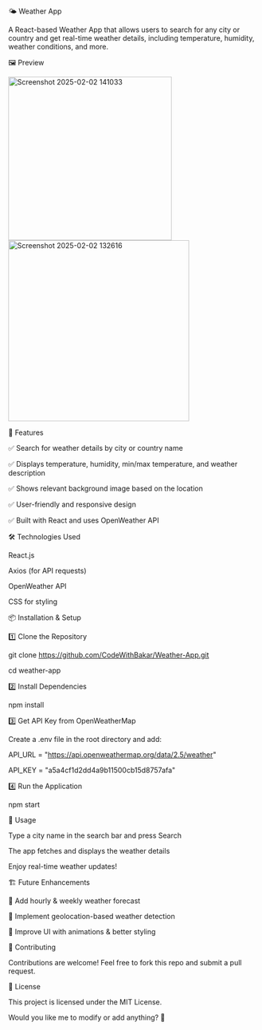 🌤️ Weather App

A React-based Weather App that allows users to search for any city or country and get real-time weather details, including 
temperature, humidity, weather conditions, and more.

🖼️ Preview

<img width="328" alt="Screenshot 2025-02-02 141033" src="https://github.com/user-attachments/assets/a46a15a3-5396-4088-8eb0-b6bddfa41534" />
<img width="363" alt="Screenshot 2025-02-02 132616" src="https://github.com/user-attachments/assets/340d9090-2cde-4aee-bb75-200dee39cad5" />

🚀 Features

✅ Search for weather details by city or country name

✅ Displays temperature, humidity, min/max temperature, and weather description

✅ Shows relevant background image based on the location

✅ User-friendly and responsive design

✅ Built with React and uses OpenWeather API

🛠️ Technologies Used

React.js

Axios (for API requests)

OpenWeather API

CSS for styling

📦 Installation & Setup

1️⃣ Clone the Repository

git clone https://github.com/CodeWithBakar/Weather-App.git

cd weather-app

2️⃣ Install Dependencies

npm install

3️⃣ Get API Key from OpenWeatherMap

Create a .env file in the root directory and add:

API_URL = "https://api.openweathermap.org/data/2.5/weather"

API_KEY = "a5a4cf1d2dd4a9b11500cb15d8757afa"

4️⃣ Run the Application

npm start

📌 Usage

Type a city name in the search bar and press Search

The app fetches and displays the weather details

Enjoy real-time weather updates!

🏗️ Future Enhancements

🔹 Add hourly & weekly weather forecast

🔹 Implement geolocation-based weather detection

🔹 Improve UI with animations & better styling

🤝 Contributing

Contributions are welcome! Feel free to fork this repo and submit a pull request.

📜 License

This project is licensed under the MIT License.

Would you like me to modify or add anything? 🚀
